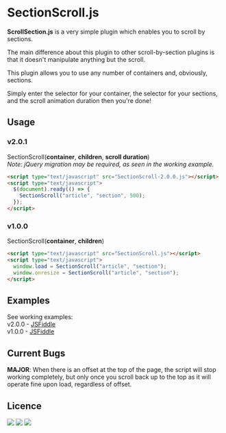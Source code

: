 # SectionScroll.js
<b>ScrollSection.js</b> is a very simple plugin which enables you to scroll by sections.

The main difference about this plugin to other scroll-by-section plugins is that it doesn't manipulate anything but the scroll.

This plugin allows you to use any number of containers and, obviously, sections.

Simply enter the selector for your container, the selector for your sections, and the scroll animation duration then you're done!

## Usage

### v2.0.1
SectionScroll(**container**, **children**, **scroll duration**)<br>
<i>Note: jQuery migration may be required, as seen in the working example.</i>
```html
<script type="text/javascript" src="SectionScroll-2.0.0.js"></script>
<script type="text/javascript">
  $(document).ready(() => {
    SectionScroll("article", "section", 500);
  });
</script>
```

### v1.0.0
SectionScroll(**container**, **children**)
```html
<script type="text/javascript" src="SectionScroll.js"></script>
<script type="text/javascript">
  window.load = SectionScroll("article", "section");
  window.onresize = SectionScroll("article", "section");
</script>
```

## Examples
See working examples:<br>
v2.0.0 - <a href="https://jsfiddle.net/SmellyFatDuck/4h3gqptj/167/">JSFiddle</a><br>
v1.0.0 - <a href="https://jsfiddle.net/daddymicael/aoh5jpf9/">JSFiddle</a>


## Current Bugs
<b>MAJOR</b>: When there is an offset at the top of the page, the script will stop working completely, but only once you scroll back up to the top as it will operate fine upon load, regardless of offset.

## Licence
<img src="https://img.shields.io/apm/l/vim-mode"> <img src="https://img.shields.io/github/v/release/SmellyFatDuck/SectionScroll.js"> <img src="https://img.shields.io/github/downloads/SmellyFatDuck/SectionScroll.js/total">
